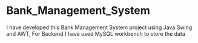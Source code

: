 # Bank_Management_System
I have developed this Bank Management System project using Java Swing and AWT, For Backend I have used MySQL workbench to store the data
